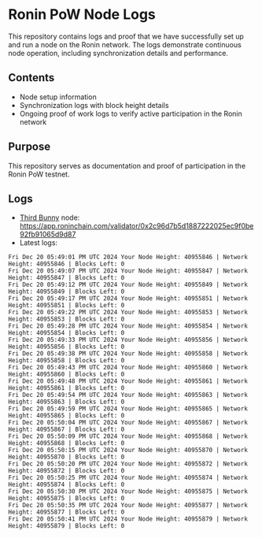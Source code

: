 # Ronin PoW Node Logs

This repository contains logs and proof that we have successfully set up and run a node on the Ronin network. The logs demonstrate continuous node operation, including synchronization details and performance.

## Contents

- Node setup information
- Synchronization logs with block height details
- Ongoing proof of work logs to verify active participation in the Ronin network

## Purpose

This repository serves as documentation and proof of participation in the Ronin PoW testnet.

## Logs

- [Third Bunny](https://thirdbunny.xyz/) node: https://app.roninchain.com/validator/0x2c96d7b5d1887222025ec9f0be92fb91065d9d87
- Latest logs:
```
Fri Dec 20 05:49:01 PM UTC 2024 Your Node Height: 40955846 | Network Height: 40955846 | Blocks Left: 0
Fri Dec 20 05:49:07 PM UTC 2024 Your Node Height: 40955847 | Network Height: 40955847 | Blocks Left: 0
Fri Dec 20 05:49:12 PM UTC 2024 Your Node Height: 40955849 | Network Height: 40955849 | Blocks Left: 0
Fri Dec 20 05:49:17 PM UTC 2024 Your Node Height: 40955851 | Network Height: 40955851 | Blocks Left: 0
Fri Dec 20 05:49:22 PM UTC 2024 Your Node Height: 40955853 | Network Height: 40955853 | Blocks Left: 0
Fri Dec 20 05:49:28 PM UTC 2024 Your Node Height: 40955854 | Network Height: 40955854 | Blocks Left: 0
Fri Dec 20 05:49:33 PM UTC 2024 Your Node Height: 40955856 | Network Height: 40955856 | Blocks Left: 0
Fri Dec 20 05:49:38 PM UTC 2024 Your Node Height: 40955858 | Network Height: 40955858 | Blocks Left: 0
Fri Dec 20 05:49:43 PM UTC 2024 Your Node Height: 40955860 | Network Height: 40955860 | Blocks Left: 0
Fri Dec 20 05:49:48 PM UTC 2024 Your Node Height: 40955861 | Network Height: 40955861 | Blocks Left: 0
Fri Dec 20 05:49:54 PM UTC 2024 Your Node Height: 40955863 | Network Height: 40955863 | Blocks Left: 0
Fri Dec 20 05:49:59 PM UTC 2024 Your Node Height: 40955865 | Network Height: 40955865 | Blocks Left: 0
Fri Dec 20 05:50:04 PM UTC 2024 Your Node Height: 40955867 | Network Height: 40955867 | Blocks Left: 0
Fri Dec 20 05:50:09 PM UTC 2024 Your Node Height: 40955868 | Network Height: 40955868 | Blocks Left: 0
Fri Dec 20 05:50:15 PM UTC 2024 Your Node Height: 40955870 | Network Height: 40955870 | Blocks Left: 0
Fri Dec 20 05:50:20 PM UTC 2024 Your Node Height: 40955872 | Network Height: 40955872 | Blocks Left: 0
Fri Dec 20 05:50:25 PM UTC 2024 Your Node Height: 40955874 | Network Height: 40955874 | Blocks Left: 0
Fri Dec 20 05:50:30 PM UTC 2024 Your Node Height: 40955875 | Network Height: 40955875 | Blocks Left: 0
Fri Dec 20 05:50:35 PM UTC 2024 Your Node Height: 40955877 | Network Height: 40955877 | Blocks Left: 0
Fri Dec 20 05:50:41 PM UTC 2024 Your Node Height: 40955879 | Network Height: 40955879 | Blocks Left: 0
```

